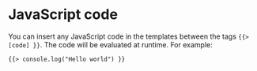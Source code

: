 # JavaScript code

You can insert any JavaScript code in the templates between the tags
`{{> [code] }}`. The code will be evaluated at runtime. For example:

```vento
{{> console.log("Hello world") }}
```
